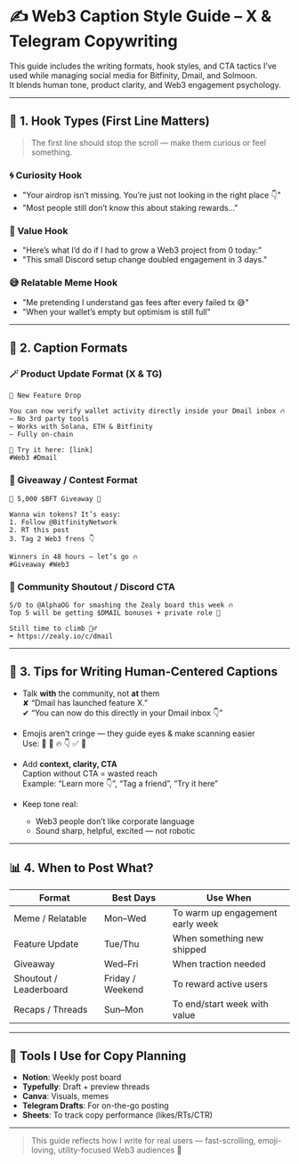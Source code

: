 # ✍️ Web3 Caption Style Guide – X & Telegram Copywriting

This guide includes the writing formats, hook styles, and CTA tactics I’ve used while managing social media for Bitfinity, Dmail, and Solmoon.  
It blends human tone, product clarity, and Web3 engagement psychology.

---

## 🧲 1. Hook Types (First Line Matters)

> The first line should stop the scroll — make them curious or feel something.

### 🌀 Curiosity Hook
- "Your airdrop isn’t missing. You’re just not looking in the right place 👇"
- "Most people still don’t know this about staking rewards…"

### 🧠 Value Hook
- "Here’s what I’d do if I had to grow a Web3 project from 0 today:"
- "This small Discord setup change doubled engagement in 3 days."

### 😅 Relatable Meme Hook
- "Me pretending I understand gas fees after every failed tx 😅"
- "When your wallet’s empty but optimism is still full"

---

## 📣 2. Caption Formats

### 🪄 Product Update Format (X & TG)

```
🚨 New Feature Drop

You can now verify wallet activity directly inside your Dmail inbox 🔥  
– No 3rd party tools  
– Works with Solana, ETH & Bitfinity  
– Fully on-chain

🧪 Try it here: [link]  
#Web3 #Dmail
```

### 🎁 Giveaway / Contest Format

```
🎉 5,000 $BFT Giveaway 🚀

Wanna win tokens? It’s easy:
1. Follow @BitfinityNetwork  
2. RT this post  
3. Tag 2 Web3 frens 👇

Winners in 48 hours — let’s go 🔥
#Giveaway #Web3
```

### 👥 Community Shoutout / Discord CTA

```
S/O to @AlphaOG for smashing the Zealy board this week 🔥  
Top 5 will be getting $DMAIL bonuses + private role 👀

Still time to climb 🧗‍♂️  
➡️ https://zealy.io/c/dmail
```

---

## 🧠 3. Tips for Writing Human-Centered Captions

- Talk **with** the community, not **at** them  
  ✘ “Dmail has launched feature X.”  
  ✔ “You can now do this directly in your Dmail inbox 👇”

- Emojis aren’t cringe — they guide eyes & make scanning easier  
  Use: 🚀 🎯 🔥 👇 ✅ 🧠

- Add **context, clarity, CTA**  
  Caption without CTA = wasted reach  
  Example: “Learn more 👇”, “Tag a friend”, “Try it here”

- Keep tone real:  
  - Web3 people don’t like corporate language  
  - Sound sharp, helpful, excited — not robotic

---

## 📊 4. When to Post What?

| Format         | Best Days      | Use When |
|----------------|----------------|----------|
| Meme / Relatable | Mon–Wed        | To warm up engagement early week  
| Feature Update  | Tue/Thu        | When something new shipped  
| Giveaway        | Wed–Fri        | When traction needed  
| Shoutout / Leaderboard | Friday / Weekend | To reward active users  
| Recaps / Threads | Sun–Mon       | To end/start week with value

---

## 💼 Tools I Use for Copy Planning

- **Notion**: Weekly post board  
- **Typefully**: Draft + preview threads  
- **Canva**: Visuals, memes  
- **Telegram Drafts**: For on-the-go posting  
- **Sheets**: To track copy performance (likes/RTs/CTR)

---

> This guide reflects how I write for real users — fast-scrolling, emoji-loving, utility-focused Web3 audiences 💬

